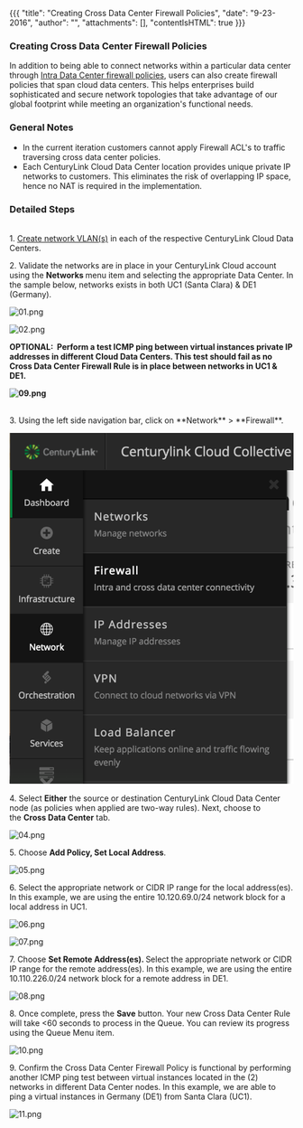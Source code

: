 {{{
  "title": "Creating Cross Data Center Firewall Policies",
  "date": "9-23-2016",
  "author": "",
  "attachments": [],
  "contentIsHTML": true
}}}

<h3>Creating Cross Data Center Firewall Policies</h3>
<p>In addition to being able to connect networks within a particular data center through&nbsp;<a href="connecting-data-center-networks-through-firewall-policies.md">Intra Data Center firewall policies</a>,
  users can also create firewall policies that span cloud data centers. This helps enterprises build sophisticated and secure network topologies that take advantage of our global footprint while meeting an organization's functional needs.</p>
<h3>General Notes</h3>
<ul>
  <li>In the current iteration customers cannot apply Firewall ACL's to traffic traversing cross data center policies.</li>
  <li>Each CenturyLink Cloud Data Center location provides unique private IP networks to customers. This eliminates the risk of overlapping IP space, hence no NAT is required in the implementation.</li>
</ul>
<h3><strong>Detailed Steps</strong></h3>
<p><strong><br /></strong>1. <a href="https://www.ctl.io/knowledge-base/network/creating-and-deleting-vlans/">Create network VLAN(s)</a>&nbsp;in each of the respective CenturyLink Cloud Data Centers.</p>
<p>2. Validate the networks are in place in your CenturyLink Cloud account using the&nbsp;<strong>Networks&nbsp;</strong>menu item and selecting the appropriate Data Center. In the sample below, networks exists in both UC1 (Santa Clara) &amp;
  DE1 (Germany). </p>
<p><img src="https://t3n.zendesk.com/attachments/token/GyMTPFj5yNAuMs8gwXVUKExEZ/?name=01.png" alt="01.png" />
</p>
<p><img src="https://t3n.zendesk.com/attachments/token/SMHQWeIGnCKI1DxPqO05vmMM1/?name=02.png" alt="02.png" />
</p>
<p><strong>OPTIONAL: &nbsp;Perform a test ICMP ping between virtual instances private IP addresses in different Cloud Data Centers. This test should fail as no Cross Data Center Firewall Rule is in place between networks in UC1 &amp; DE1.</strong>
</p>
<p><strong><img src="https://t3n.zendesk.com/attachments/token/7xDTkGLoXpfTOtPRF5DLFhOye/?name=09.png" alt="09.png" /></strong>
</p>
<p><strong><br /></strong>3. Using the left side navigation bar, click on **Network** > **Firewall**.

  ![Navigate to Firewall](../images/firewall.png)
<p>4. Select&nbsp;<strong>Either</strong>&nbsp;the source or destination CenturyLink Cloud Data Center node (as policies when applied are two-way rules). Next, choose to the&nbsp;<strong>Cross Data Center</strong>&nbsp;tab.</p>
<p><img src="https://t3n.zendesk.com/attachments/token/tGm0I9fmyLqfoSryqlOZ3ec6J/?name=04.png" alt="04.png" />
</p>
<p>5. Choose&nbsp;<strong>Add Policy, Set Local Address</strong>.</p>
<p><img src="https://t3n.zendesk.com/attachments/token/ZosfcyVHiBisY80dKQvzcvX6F/?name=05.png" alt="05.png" />
</p>
<p>6. Select the appropriate network or CIDR IP range for the local address(es). In this example, we are using the entire 10.120.69.0/24 network block for a local address in UC1.</p>
<p><img src="https://t3n.zendesk.com/attachments/token/gwgsREn2menIBpXzip0eEN150/?name=06.png" alt="06.png" />
</p>
<p><img src="https://t3n.zendesk.com/attachments/token/anfgznJYPCTz1bawmJIkwebMJ/?name=07.png" alt="07.png" />
</p>
<p>7. Choose&nbsp;<strong>Set Remote Address(es). </strong>Select the appropriate network or CIDR IP range for the remote address(es). In this example, we are using the entire 10.110.226.0/24 network block for a remote address in DE1.</p>
<p><img src="https://t3n.zendesk.com/attachments/token/OegJVdmynpVnbllAXveAinPOq/?name=08.png" alt="08.png" />
</p>
<p>8. Once complete, press the&nbsp;<strong>Save</strong>&nbsp;button. Your new Cross Data Center Rule will take &lt;60 seconds to process in the Queue. You can review its progress using the Queue Menu item. </p>
<p><img src="https://t3n.zendesk.com/attachments/token/haES1hGoEFg4Zt8RznoVleB5x/?name=10.png" alt="10.png" />
</p>
<p>9. Confirm the Cross Data Center Firewall Policy is functional by performing another ICMP ping test between virtual instances located in the (2) networks in different Data Center nodes. In this example, we are able to ping a virtual instances
  in Germany (DE1) from Santa Clara (UC1). </p>
<p><img src="https://t3n.zendesk.com/attachments/token/AzjfOwBAWjigeEC82VMxAAPpU/?name=11.png" alt="11.png" />
</p>
